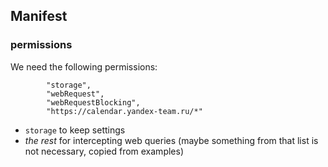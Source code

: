 ## Manifest

### permissions

We need the following permissions:
```
        "storage",
        "webRequest",
        "webRequestBlocking",
        "https://calendar.yandex-team.ru/*"
```

* `storage` to keep settings
* *the rest* for intercepting web queries (maybe something from that list is not necessary, copied from examples)

